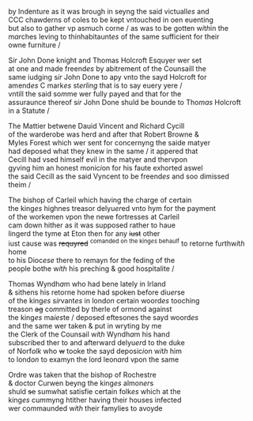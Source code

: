 ---
---
<div><div><p>by Indenture as it was brough in seyng the said victuall<i>es</i> and
		<br />CCC chawderns of coles to be kept vntouched in oen euenting
		<br />but also to gather vp asmuch corne / as was to be gotten w<i>i</i>t<i>h</i>in the
		<br />m<i>ar</i>ches leving to thinhabitaunt<i>es</i> of the same sufficient for their
		<br />owne furniture /
	</p>
      <p>
		S<i>ir</i> John Done knight and Thomas Holcroft Esquyer wer set
		<br />at one and made freend<i>es</i> by abitreme<i>n</i>t of the Counsaill the
		<br />same iudging s<i>ir</i> John Done to apy vnto the sayd Holcroft for
		<br />amend<i>es</i> C mark<i>es</i> st<i>erling</i> that is to say euery yere /
		<br />vntill the said so<i>m</i>me wer fully payed and that for the
		<br />assuraunce thereof s<i>ir</i> John Done shuld be bounde to Tho<i>mas</i> Holcroft
		<br />in a Statute /
	</p>
      <p>
		The Mattier betwene Dauid Vincent and Richard Cycill
		<br />of the warderobe was herd and after that Robert Browne &amp;
		<br />Myles Forest which wer sent for concernyng the saide matyer
		<br />had deposed what they knew in the same / it appered that
		<br />Cecill had vsed himself evil in the matyer and thervpon
		<br />gyving him an honest monic<i>i</i>on for his faute exhorted aswel
		<br />the said Cecill as the said Vyncent to be freend<i>es</i> and soo dimissed
		<br />theim /
	</p>
      <p>
		The bishop of Carleil which having the charge of certain
		<br />the king<i>es</i> highnes treasor delyu<i>er</i>ed vnto hym for the payment
		<br />of the workemen vpon the newe fortresses at Carleil
		<br />cam down hither as it was supposed rather to haue
		<br />lingerd the tyme at Eton then for any <del>iust</del> other
		<br />iust cause was <del>requyred</del> <sup>comanded on the king<i>es</i> behaulf</sup> to retorne furthw<i>i</i>t<i>h</i> home
		<br />to his Dioc<i>ese</i> there to remayn for the feding of the
		<br />people bothe w<i>i</i>t<i>h</i> his preching &amp; good hospitalite /
	</p>
      <p>
		Thomas Wyndh<i>a</i>m who had bene lately in Irland
		<br />&amp; sithens his retorne home had spoken before diu<i>er</i>se
		<br />of the king<i>es</i> s<i>ir</i>vant<i>es</i> in lond<i>on</i> certain woord<i>es</i> tooching
		<br />treason <del>ag</del> co<i>m</i>mitted by therle of ormond against
		<br />the king<i>es</i> ma<i>ies</i>te / deposed eftesones the sayd woord<i>es</i>
		<br />and the same wer taken &amp; put in wryting by me
		<br />the Clerk of the Counsail w<i>i</i>t<i>h</i> Wyndh<i>a</i>m his hand
		<br />subscribed ther to and afterward delyu<i>er</i>d to the duke
		<br />of Norf<i>olk</i> who <del>w</del> tooke the sayd deposic<i>i</i>on w<i>i</i>t<i>h</i> him
		<br />to lond<i>on</i> to examyn the lord leon<i>ar</i>d vpon the same 
	</p>
      <p>
		Ordre was taken that the bishop of Rochestre
		<br />&amp; doctor Curwen beyng the king<i>es</i> almon<i>er</i>s
		<br />shuld <del>se</del> sumwhat satisfie certain folk<i>es</i> which at the
		<br />king<i>es</i> cu<i>m</i>myng htither having their houses infected
		<br />wer co<i>m</i>maunded w<i>i</i>t<i>h</i> their famylies to avoyde
	</p>
<br /></div>
</div>